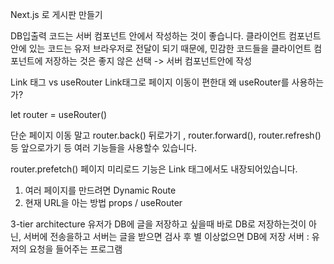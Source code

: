 Next.js 로 게시판 만들기

DB입출력 코드는 서버 컴포넌트 안에서 작성하는 것이 좋습니다.
클라이언트 컴포넌트 안에 있는 코드는 유저 브라우저로 전달이 되기 때문에,
민감한 코드들을 클라이언트 컴포넌트에 저장하는 것은 좋지 않은 선택 -> 서버 컴포넌트안에 작성

Link 태그 vs useRouter
Link태그로 페이지 이동이 편한대 왜 useRouter를 사용하는가?

let router = useRouter()

단순 페이지 이동 말고 router.back() 뒤로가기 , router.forward(), router.refresh() 등 앞으로가기 등 여러 기능들을 사용할수 있습니다.

router.prefetch() 페이지 미리로드 기능은 Link 태그에서도 내장되어있습니다.

1. 여러 페이지를 만드려면 Dynamic Route
2. 현재 URL을 아는 방법 props / useRouter

3-tier architecture
유저가 DB에 글을 저장하고 싶을때 바로 DB로 저장하는것이 아닌, 서버에 전송을하고 
서버는 글을 받으면 검사 후 별 이상없으면 DB에 저장
서버 : 유저의 요청을 들어주는 프로그램